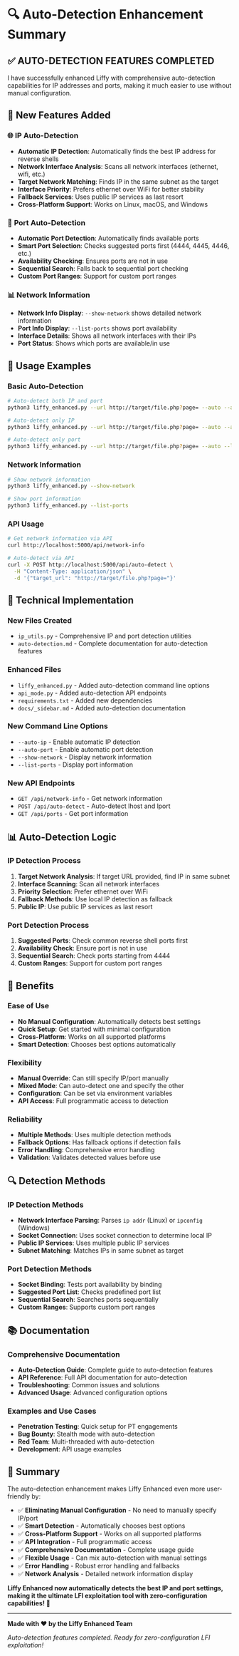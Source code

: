 # 🔍 Auto-Detection Enhancement Summary

## ✅ **AUTO-DETECTION FEATURES COMPLETED**

I have successfully enhanced Liffy with comprehensive auto-detection capabilities for IP addresses and ports, making it much easier to use without manual configuration.

## 🚀 **New Features Added**

### 🌐 **IP Auto-Detection**
- **Automatic IP Detection**: Automatically finds the best IP address for reverse shells
- **Network Interface Analysis**: Scans all network interfaces (ethernet, wifi, etc.)
- **Target Network Matching**: Finds IP in the same subnet as the target
- **Interface Priority**: Prefers ethernet over WiFi for better stability
- **Fallback Services**: Uses public IP services as last resort
- **Cross-Platform Support**: Works on Linux, macOS, and Windows

### 🔌 **Port Auto-Detection**
- **Automatic Port Detection**: Automatically finds available ports
- **Smart Port Selection**: Checks suggested ports first (4444, 4445, 4446, etc.)
- **Availability Checking**: Ensures ports are not in use
- **Sequential Search**: Falls back to sequential port checking
- **Custom Port Ranges**: Support for custom port ranges

### 📊 **Network Information**
- **Network Info Display**: `--show-network` shows detailed network information
- **Port Info Display**: `--list-ports` shows port availability
- **Interface Details**: Shows all network interfaces with their IPs
- **Port Status**: Shows which ports are available/in use

## 🎯 **Usage Examples**

### **Basic Auto-Detection**
```bash
# Auto-detect both IP and port
python3 liffy_enhanced.py --url http://target/file.php?page= --auto --auto-ip --auto-port

# Auto-detect only IP
python3 liffy_enhanced.py --url http://target/file.php?page= --auto --auto-ip --lport 4444

# Auto-detect only port
python3 liffy_enhanced.py --url http://target/file.php?page= --auto --lhost 192.168.1.100 --auto-port
```

### **Network Information**
```bash
# Show network information
python3 liffy_enhanced.py --show-network

# Show port information
python3 liffy_enhanced.py --list-ports
```

### **API Usage**
```bash
# Get network information via API
curl http://localhost:5000/api/network-info

# Auto-detect via API
curl -X POST http://localhost:5000/api/auto-detect \
  -H "Content-Type: application/json" \
  -d '{"target_url": "http://target/file.php?page="}'
```

## 🔧 **Technical Implementation**

### **New Files Created**
- `ip_utils.py` - Comprehensive IP and port detection utilities
- `auto-detection.md` - Complete documentation for auto-detection features

### **Enhanced Files**
- `liffy_enhanced.py` - Added auto-detection command line options
- `api_mode.py` - Added auto-detection API endpoints
- `requirements.txt` - Added new dependencies
- `docs/_sidebar.md` - Added auto-detection documentation

### **New Command Line Options**
- `--auto-ip` - Enable automatic IP detection
- `--auto-port` - Enable automatic port detection
- `--show-network` - Display network information
- `--list-ports` - Display port information

### **New API Endpoints**
- `GET /api/network-info` - Get network information
- `POST /api/auto-detect` - Auto-detect lhost and lport
- `GET /api/ports` - Get port information

## 📊 **Auto-Detection Logic**

### **IP Detection Process**
1. **Target Network Analysis**: If target URL provided, find IP in same subnet
2. **Interface Scanning**: Scan all network interfaces
3. **Priority Selection**: Prefer ethernet over WiFi
4. **Fallback Methods**: Use local IP detection as fallback
5. **Public IP**: Use public IP services as last resort

### **Port Detection Process**
1. **Suggested Ports**: Check common reverse shell ports first
2. **Availability Check**: Ensure port is not in use
3. **Sequential Search**: Check ports starting from 4444
4. **Custom Ranges**: Support for custom port ranges

## 🎯 **Benefits**

### **Ease of Use**
- **No Manual Configuration**: Automatically detects best settings
- **Quick Setup**: Get started with minimal configuration
- **Cross-Platform**: Works on all supported platforms
- **Smart Detection**: Chooses best options automatically

### **Flexibility**
- **Manual Override**: Can still specify IP/port manually
- **Mixed Mode**: Can auto-detect one and specify the other
- **Configuration**: Can be set via environment variables
- **API Access**: Full programmatic access to detection

### **Reliability**
- **Multiple Methods**: Uses multiple detection methods
- **Fallback Options**: Has fallback options if detection fails
- **Error Handling**: Comprehensive error handling
- **Validation**: Validates detected values before use

## 🔍 **Detection Methods**

### **IP Detection Methods**
- **Network Interface Parsing**: Parses `ip addr` (Linux) or `ipconfig` (Windows)
- **Socket Connection**: Uses socket connection to determine local IP
- **Public IP Services**: Uses multiple public IP services
- **Subnet Matching**: Matches IPs in same subnet as target

### **Port Detection Methods**
- **Socket Binding**: Tests port availability by binding
- **Suggested Port List**: Checks predefined port list
- **Sequential Search**: Searches ports sequentially
- **Custom Ranges**: Supports custom port ranges

## 📚 **Documentation**

### **Comprehensive Documentation**
- **Auto-Detection Guide**: Complete guide to auto-detection features
- **API Reference**: Full API documentation for auto-detection
- **Troubleshooting**: Common issues and solutions
- **Advanced Usage**: Advanced configuration options

### **Examples and Use Cases**
- **Penetration Testing**: Quick setup for PT engagements
- **Bug Bounty**: Stealth mode with auto-detection
- **Red Team**: Multi-threaded with auto-detection
- **Development**: API usage examples

## 🎉 **Summary**

The auto-detection enhancement makes Liffy Enhanced even more user-friendly by:

- ✅ **Eliminating Manual Configuration** - No need to manually specify IP/port
- ✅ **Smart Detection** - Automatically chooses best options
- ✅ **Cross-Platform Support** - Works on all supported platforms
- ✅ **API Integration** - Full programmatic access
- ✅ **Comprehensive Documentation** - Complete usage guide
- ✅ **Flexible Usage** - Can mix auto-detection with manual settings
- ✅ **Error Handling** - Robust error handling and fallbacks
- ✅ **Network Analysis** - Detailed network information display

**Liffy Enhanced now automatically detects the best IP and port settings, making it the ultimate LFI exploitation tool with zero-configuration capabilities! 🚀**

---

**Made with ❤️ by the Liffy Enhanced Team**

*Auto-detection features completed. Ready for zero-configuration LFI exploitation!*
